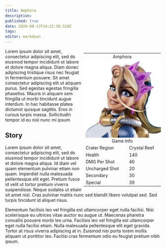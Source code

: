 ```yaml
---
title: Amphora
description: 
published: true
date: 2020-08-13T14:22:50.510Z
tags: 
editor: markdown
---
```


<div style="float: right;">
  <table class="infobox character">
    <tbody>
      <tr><td class="group charname" colspan="2" style="text-align: center;">Amphora</td></tr>
      <tr style="line-height: 0em;"><td colspan="2" style="padding: 0;"><img src="/amph-transparent.png" alt="ra-characters-amphora.jpg" width="250px"></td></tr>
      <tr><td class="group" colspan="2" style="text-align: center;">Game Info</td></tr>
      <tr><td>Crater Region</td><td>Crystal Reef</td></tr>
      <tr><td>Health</td><td>140</td></tr>
      <tr><td>DMG Per Shot</td><td>40</td></tr>
      <tr><td>Uncharged Shot</td><td>20</td></tr>
      <tr><td>Secondary</td><td>30</td></tr>
      <tr><td>Special</td><td>39</td></tr>
    </tbody>
  </table>
</div>
<div>
  <p>Lorem ipsum dolor sit amet, consectetur adipiscing elit, sed do eiusmod tempor incididunt ut labore et dolore magna aliqua. Diam donec adipiscing tristique risus nec feugiat in fermentum posuere. Sit amet consectetur adipiscing elit ut aliquam purus. Sed egestas egestas fringilla phasellus. Mauris in aliquam sem fringilla ut morbi tincidunt augue interdum. In hac habitasse platea dictumst quisque sagittis. Eros in cursus turpis massa. Sollicitudin tempor id eu nisl nunc mi ipsum</p>
</div>
<div>
  <h2>Story</h2>
  <p>Lorem ipsum dolor sit amet, consectetur adipiscing elit, sed do eiusmod tempor incididunt ut labore et dolore magna aliqua. Id diam vel quam elementum pulvinar etiam non quam. Imperdiet nulla malesuada pellentesque elit eget. Pretium fusce id velit ut tortor pretium viverra suspendisse. Neque sodales ut etiam sit amet nisl. Cras pulvinar mattis nunc sed blandit libero volutpat sed. Sed turpis tincidunt id aliquet risus.</p>
  <p>Elementum facilisis leo vel fringilla est ullamcorper eget nulla facilisi. Nisi scelerisque eu ultrices vitae auctor eu augue ut. Maecenas pharetra convallis posuere morbi leo urna. Facilisis leo vel fringilla est ullamcorper eget nulla facilisi etiam. Nulla malesuada pellentesque elit eget gravida. Tortor at risus viverra adipiscing at in. Euismod nisi porta lorem mollis aliquam ut porttitor leo. Facilisi cras fermentum odio eu feugiat pretium nibh ipsum.</p>
</div>
